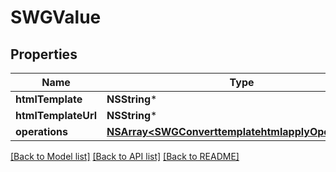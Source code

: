# SWGValue

## Properties
Name | Type | Description | Notes
------------ | ------------- | ------------- | -------------
**htmlTemplate** | **NSString*** |  | [optional] 
**htmlTemplateUrl** | **NSString*** |  | [optional] 
**operations** | [**NSArray&lt;SWGConverttemplatehtmlapplyOperations&gt;***](SWGConverttemplatehtmlapplyOperations.md) |  | [optional] 

[[Back to Model list]](../README.md#documentation-for-models) [[Back to API list]](../README.md#documentation-for-api-endpoints) [[Back to README]](../README.md)


